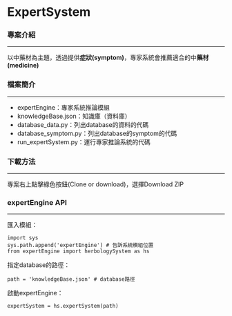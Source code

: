 # ExpertSystem

### 專案介紹
- - -
<p>以中藥材為主題，透過提供<strong>症狀(symptom)</strong>，專家系統會推薦適合的中<strong>藥材(medicine)</strong><p>
  
  
### 檔案簡介
- - -
- expertEngine：專家系統推論模組
- knowledgeBase.json：知識庫（資料庫）
- database_data.py：列出database的資料的代碼
- database_symptom.py：列出database的symptom的代碼
- run_expertSystem.py：運行專家推論系統的代碼


### 下載方法
- - -
<p>專案右上點擊綠色按鈕(Clone or download)，選擇Download ZIP<p>


### expertEngine API
- - -
匯入模組：
<pre><code>import sys
sys.path.append('expertEngine') # 告訴系統模組位置
from expertEngine import herbologySystem as hs
</code></pre>

指定database的路徑：
<pre><code>path = 'knowledgeBase.json' # database路徑
</code></pre>

啟動expertEngine：
<pre><code>expertSystem = hs.expertSystem(path)
</code></pre>

